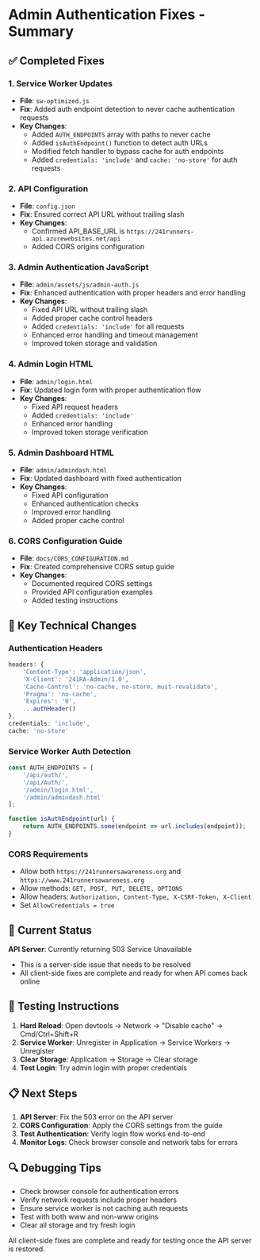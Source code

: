 # Admin Authentication Fixes - Summary

## ✅ Completed Fixes

### 1. Service Worker Updates
- **File**: `sw-optimized.js`
- **Fix**: Added auth endpoint detection to never cache authentication requests
- **Key Changes**:
  - Added `AUTH_ENDPOINTS` array with paths to never cache
  - Added `isAuthEndpoint()` function to detect auth URLs
  - Modified fetch handler to bypass cache for auth endpoints
  - Added `credentials: 'include'` and `cache: 'no-store'` for auth requests

### 2. API Configuration
- **File**: `config.json`
- **Fix**: Ensured correct API URL without trailing slash
- **Key Changes**:
  - Confirmed API_BASE_URL is `https://241runners-api.azurewebsites.net/api`
  - Added CORS origins configuration

### 3. Admin Authentication JavaScript
- **File**: `admin/assets/js/admin-auth.js`
- **Fix**: Enhanced authentication with proper headers and error handling
- **Key Changes**:
  - Fixed API URL without trailing slash
  - Added proper cache control headers
  - Added `credentials: 'include'` for all requests
  - Enhanced error handling and timeout management
  - Improved token storage and validation

### 4. Admin Login HTML
- **File**: `admin/login.html`
- **Fix**: Updated login form with proper authentication flow
- **Key Changes**:
  - Fixed API request headers
  - Added `credentials: 'include'`
  - Enhanced error handling
  - Improved token storage verification

### 5. Admin Dashboard HTML
- **File**: `admin/admindash.html`
- **Fix**: Updated dashboard with fixed authentication
- **Key Changes**:
  - Fixed API configuration
  - Enhanced authentication checks
  - Improved error handling
  - Added proper cache control

### 6. CORS Configuration Guide
- **File**: `docs/CORS_CONFIGURATION.md`
- **Fix**: Created comprehensive CORS setup guide
- **Key Changes**:
  - Documented required CORS settings
  - Provided API configuration examples
  - Added testing instructions

## 🔧 Key Technical Changes

### Authentication Headers
```javascript
headers: {
    'Content-Type': 'application/json',
    'X-Client': '241RA-Admin/1.0',
    'Cache-Control': 'no-cache, no-store, must-revalidate',
    'Pragma': 'no-cache',
    'Expires': '0',
    ...authHeader()
},
credentials: 'include',
cache: 'no-store'
```

### Service Worker Auth Detection
```javascript
const AUTH_ENDPOINTS = [
    '/api/auth/',
    '/api/Auth/',
    '/admin/login.html',
    '/admin/admindash.html'
];

function isAuthEndpoint(url) {
    return AUTH_ENDPOINTS.some(endpoint => url.includes(endpoint));
}
```

### CORS Requirements
- Allow both `https://241runnersawareness.org` and `https://www.241runnersawareness.org`
- Allow methods: `GET, POST, PUT, DELETE, OPTIONS`
- Allow headers: `Authorization, Content-Type, X-CSRF-Token, X-Client`
- Set `AllowCredentials = true`

## 🚨 Current Status

**API Server**: Currently returning 503 Service Unavailable
- This is a server-side issue that needs to be resolved
- All client-side fixes are complete and ready for when API comes back online

## 🧪 Testing Instructions

1. **Hard Reload**: Open devtools → Network → "Disable cache" → Cmd/Ctrl+Shift+R
2. **Service Worker**: Unregister in Application → Service Workers → Unregister
3. **Clear Storage**: Application → Storage → Clear storage
4. **Test Login**: Try admin login with proper credentials

## 📋 Next Steps

1. **API Server**: Fix the 503 error on the API server
2. **CORS Configuration**: Apply the CORS settings from the guide
3. **Test Authentication**: Verify login flow works end-to-end
4. **Monitor Logs**: Check browser console and network tabs for errors

## 🔍 Debugging Tips

- Check browser console for authentication errors
- Verify network requests include proper headers
- Ensure service worker is not caching auth requests
- Test with both www and non-www origins
- Clear all storage and try fresh login

All client-side fixes are complete and ready for testing once the API server is restored.
